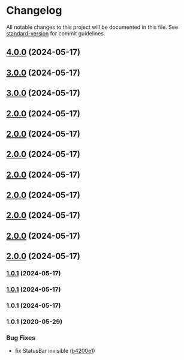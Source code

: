 # Changelog

All notable changes to this project will be documented in this file. See [standard-version](https://github.com/conventional-changelog/standard-version) for commit guidelines.

## [4.0.0](https://github.com/quinnpertuit/panel-test/compare/@template/basic@3.0.0...@template/basic@4.0.0) (2024-05-17)

## [3.0.0](https://github.com/quinnpertuit/panel-test/compare/@template/basic@3.0.0...@template/basic@3.0.0) (2024-05-17)

## [3.0.0](https://github.com/quinnpertuit/panel-test/compare/@template/basic@2.0.0...@template/basic@3.0.0) (2024-05-17)

## [2.0.0](https://github.com/quinnpertuit/panel-test/compare/@template/basic@2.0.0...@template/basic@2.0.0) (2024-05-17)

## [2.0.0](https://github.com/quinnpertuit/panel-test/compare/@template/basic@2.0.0...@template/basic@2.0.0) (2024-05-17)

## [2.0.0](https://github.com/quinnpertuit/panel-test/compare/@template/basic@2.0.0...@template/basic@2.0.0) (2024-05-17)

## [2.0.0](https://github.com/quinnpertuit/panel-test/compare/@template/basic@2.0.0...@template/basic@2.0.0) (2024-05-17)

## [2.0.0](https://github.com/quinnpertuit/panel-test/compare/@template/basic@2.0.0...@template/basic@2.0.0) (2024-05-17)

## [2.0.0](https://github.com/quinnpertuit/panel-test/compare/@template/basic@2.0.0...@template/basic@2.0.0) (2024-05-17)

## [2.0.0](https://github.com/quinnpertuit/panel-test/compare/@template/basic@2.0.0...@template/basic@2.0.0) (2024-05-17)

## [2.0.0](https://github.com/quinnpertuit/panel-test/compare/@template/basic@1.0.1...@template/basic@2.0.0) (2024-05-17)

### [1.0.1](https://github.com/quinnpertuit/panel-test/compare/@template/basic@1.0.1...@template/basic@1.0.1) (2024-05-17)

### [1.0.1](https://github.com/quinnpertuit/panel-test/compare/@template/basic@1.0.1...@template/basic@1.0.1) (2024-05-17)

### 1.0.1 (2024-05-17)

### 1.0.1 (2020-05-29)


### Bug Fixes

* fix StatusBar invisible ([b4200e1](https://github.com/tuya/tuya-panel-demo/commit/b4200e1f6bd0947a647e4d14392d2ca07df9c7d6))
